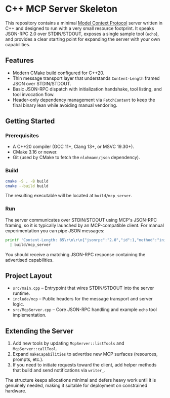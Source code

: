 # C++ MCP Server Skeleton

This repository contains a minimal [Model Context Protocol](https://github.com/modelcontextprotocol/specification) server written in C++ and designed to run with a very small resource footprint. It speaks JSON-RPC 2.0 over STDIN/STDOUT, exposes a single sample tool (`echo`), and provides a clear starting point for expanding the server with your own capabilities.

## Features
- Modern CMake build configured for C++20.
- Thin message transport layer that understands `Content-Length` framed JSON over STDIN/STDOUT.
- Basic JSON-RPC dispatch with initialization handshake, tool listing, and tool invocation flow.
- Header-only dependency management via `FetchContent` to keep the final binary lean while avoiding manual vendoring.

## Getting Started

### Prerequisites
- A C++20 compiler (GCC 11+, Clang 13+, or MSVC 19.30+).
- CMake 3.16 or newer.
- Git (used by CMake to fetch the `nlohmann/json` dependency).

### Build
```bash
cmake -S . -B build
cmake --build build
```

The resulting executable will be located at `build/mcp_server`.

### Run

The server communicates over STDIN/STDOUT using MCP's JSON-RPC framing, so it is typically launched by an MCP-compatible client. For manual experimentation you can pipe JSON messages:

```bash
printf 'Content-Length: 85\r\n\r\n{"jsonrpc":"2.0","id":1,"method":"initialize","params":{"clientInfo":{"name":"demo"}}}\n' \
  | build/mcp_server
```

You should receive a matching JSON-RPC response containing the advertised capabilities.

## Project Layout
- `src/main.cpp` – Entrypoint that wires STDIN/STDOUT into the server runtime.
- `include/mcp` – Public headers for the message transport and server logic.
- `src/McpServer.cpp` – Core JSON-RPC handling and example `echo` tool implementation.

## Extending the Server
1. Add new tools by updating `McpServer::listTools` and `McpServer::callTool`.
2. Expand `makeCapabilities` to advertise new MCP surfaces (resources, prompts, etc.).
3. If you need to initiate requests toward the client, add helper methods that build and send notifications via `writer_`.

The structure keeps allocations minimal and defers heavy work until it is genuinely needed, making it suitable for deployment on constrained hardware.

